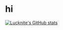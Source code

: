 # hi

[![Lucknite's GitHub stats](https://github-readme-stats.vercel.app/api?username=x1xhlol)](https://github.com/anuraghazra/github-readme-stats)
